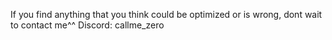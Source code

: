 If you find anything that you think could be optimized or is wrong, dont wait to contact me^^
Discord: callme_zero
